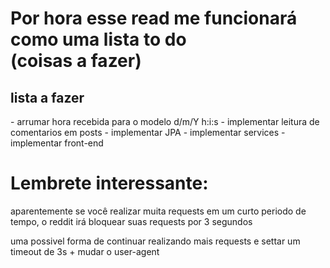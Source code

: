 <h1>Por hora esse read me funcionará como uma lista to do <br> (coisas a fazer)</h1>

<h2>lista a fazer</h2>
- arrumar hora recebida para o modelo d/m/Y h:i:s
- implementar leitura de comentarios em posts 
- implementar JPA
- implementar services
- implementar front-end
  
<h1>Lembrete interessante:</h1>
<p> aparentemente se você realizar muita requests em um curto periodo de tempo, o reddit irá bloquear suas requests por 3 segundos</p>
<p> uma possivel forma de continuar realizando mais requests e settar um timeout de 3s + mudar o user-agent<p>
